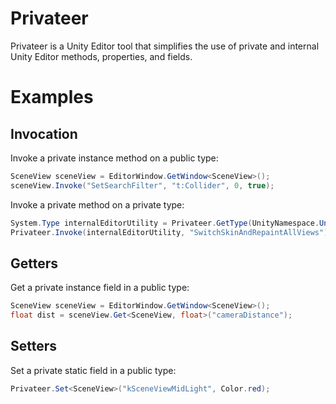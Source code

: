 Privateer
=========

Privateer is a Unity Editor tool that simplifies the use of private and internal Unity Editor methods, properties, and fields.

Examples
========

Invocation
----------

Invoke a private instance method on a public type:

```csharp
SceneView sceneView = EditorWindow.GetWindow<SceneView>();
sceneView.Invoke("SetSearchFilter", "t:Collider", 0, true);
```
	
Invoke a private method on a private type:

```csharp
System.Type internalEditorUtility = Privateer.GetType(UnityNamespace.UnityEditorInternal, "InternalEditorUtility");
Privateer.Invoke(internalEditorUtility, "SwitchSkinAndRepaintAllViews");
```


Getters
-------

Get a private instance field in a public type:
	
```csharp
SceneView sceneView = EditorWindow.GetWindow<SceneView>();
float dist = sceneView.Get<SceneView, float>("cameraDistance");
```


Setters
-------

Set a private static field in a public type:

```csharp
Privateer.Set<SceneView>("kSceneViewMidLight", Color.red);
```
